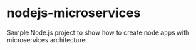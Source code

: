 # nodejs-microservices
Sample Node.js project to show how to create node apps with microservices architecture.
